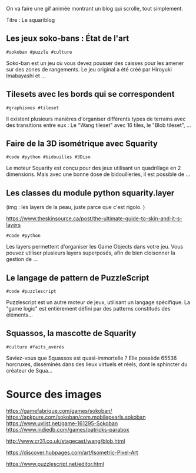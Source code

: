 On va faire une gif animée montrant un blog qui scrolle, tout simplement.

Titre : Le squariblog

## Les jeux soko-bans : État de l'art

`#sokoban #puzzle #culture`

Soko-ban est un jeu où vous devez pousser des caisses pour les amener sur des zones de rangements. Le jeu original a été créé par Hiroyuki Imabayashi et ...


## Tilesets avec les bords qui se correspondent

`#graphismes #tileset`

Il existent plusieurs manières d'organiser différents types de terrains avec des transitions entre eux : Le "Wang tileset" avec 16 tiles, le "Blob tileset", ...


## Faire de la 3D isométrique avec Squarity

`#code #python #bidouilles #3Diso`

Le moteur Squarity est conçu pour des jeux utilisant un quadrillage en 2 dimensions. Mais avec une bonne dose de bidouilleries, il est possible de ...


## Les classes du module python squarity.layer

(img : les layers de la peau, juste parce que c'est rigolo. )

https://www.theskinsource.ca/post/the-ultimate-guide-to-skin-and-it-s-layers

`#code #python`

Les layers permettent d'organiser les Game Objects dans votre jeu. Vous pouvez utiliser plusieurs layers superposés, afin de bien cloisonner la gestion de ...


## Le langage de pattern de PuzzleScript

`#code #puzzlescript`

Puzzlescript est un autre moteur de jeux, utilisant un langage spécifique. La "game logic" est entièrement défini par des patterns constitués des éléments...


## Squassos, la mascotte de Squarity

`#culture #faits_avérés`

Saviez-vous que Squassos est quasi-immortelle ? Elle possède 65536 horcruxes, disséminés dans des lieux virtuels et réels, dont le sphincter du créateur de Squa...



# Source des images

https://gamefabrique.com/games/sokoban/
https://apkpure.com/sokoban/com.mobilepearls.sokoban
https://www.uvlist.net/game-161295-Sokoban
https://www.indiedb.com/games/patricks-parabox

http://www.cr31.co.uk/stagecast/wang/blob.html

https://discover.hubpages.com/art/Isometric-Pixel-Art


https://www.puzzlescript.net/editor.html